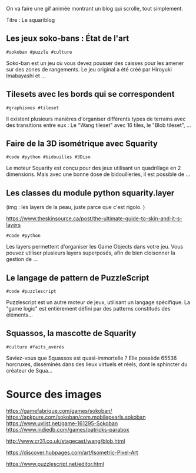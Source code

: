 On va faire une gif animée montrant un blog qui scrolle, tout simplement.

Titre : Le squariblog

## Les jeux soko-bans : État de l'art

`#sokoban #puzzle #culture`

Soko-ban est un jeu où vous devez pousser des caisses pour les amener sur des zones de rangements. Le jeu original a été créé par Hiroyuki Imabayashi et ...


## Tilesets avec les bords qui se correspondent

`#graphismes #tileset`

Il existent plusieurs manières d'organiser différents types de terrains avec des transitions entre eux : Le "Wang tileset" avec 16 tiles, le "Blob tileset", ...


## Faire de la 3D isométrique avec Squarity

`#code #python #bidouilles #3Diso`

Le moteur Squarity est conçu pour des jeux utilisant un quadrillage en 2 dimensions. Mais avec une bonne dose de bidouilleries, il est possible de ...


## Les classes du module python squarity.layer

(img : les layers de la peau, juste parce que c'est rigolo. )

https://www.theskinsource.ca/post/the-ultimate-guide-to-skin-and-it-s-layers

`#code #python`

Les layers permettent d'organiser les Game Objects dans votre jeu. Vous pouvez utiliser plusieurs layers superposés, afin de bien cloisonner la gestion de ...


## Le langage de pattern de PuzzleScript

`#code #puzzlescript`

Puzzlescript est un autre moteur de jeux, utilisant un langage spécifique. La "game logic" est entièrement défini par des patterns constitués des éléments...


## Squassos, la mascotte de Squarity

`#culture #faits_avérés`

Saviez-vous que Squassos est quasi-immortelle ? Elle possède 65536 horcruxes, disséminés dans des lieux virtuels et réels, dont le sphincter du créateur de Squa...



# Source des images

https://gamefabrique.com/games/sokoban/
https://apkpure.com/sokoban/com.mobilepearls.sokoban
https://www.uvlist.net/game-161295-Sokoban
https://www.indiedb.com/games/patricks-parabox

http://www.cr31.co.uk/stagecast/wang/blob.html

https://discover.hubpages.com/art/Isometric-Pixel-Art


https://www.puzzlescript.net/editor.html